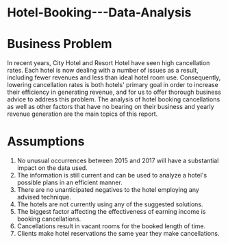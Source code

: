 # Hotel-Booking---Data-Analysis
# Business Problem
In recent years, City Hotel and Resort Hotel have seen high cancellation rates. Each
hotel is now dealing with a number of issues as a result, including fewer revenues and
less than ideal hotel room use. Consequently, lowering cancellation rates is both hotels'
primary goal in order to increase their efficiency in generating revenue, and for us to
offer thorough business advice to address this problem.
The analysis of hotel booking cancellations as well as other factors that have no bearing
on their business and yearly revenue generation are the main topics of this report.

# Assumptions
1. No unusual occurrences between 2015 and 2017 will have a substantial impact on
the data used.
2. The information is still current and can be used to analyze a hotel's possible plans in
an efficient manner.
3. There are no unanticipated negatives to the hotel employing any advised technique.
4. The hotels are not currently using any of the suggested solutions.
5. The biggest factor affecting the effectiveness of earning income is booking
cancellations.
6. Cancellations result in vacant rooms for the booked length of time.
7. Clients make hotel reservations the same year they make cancellations.
